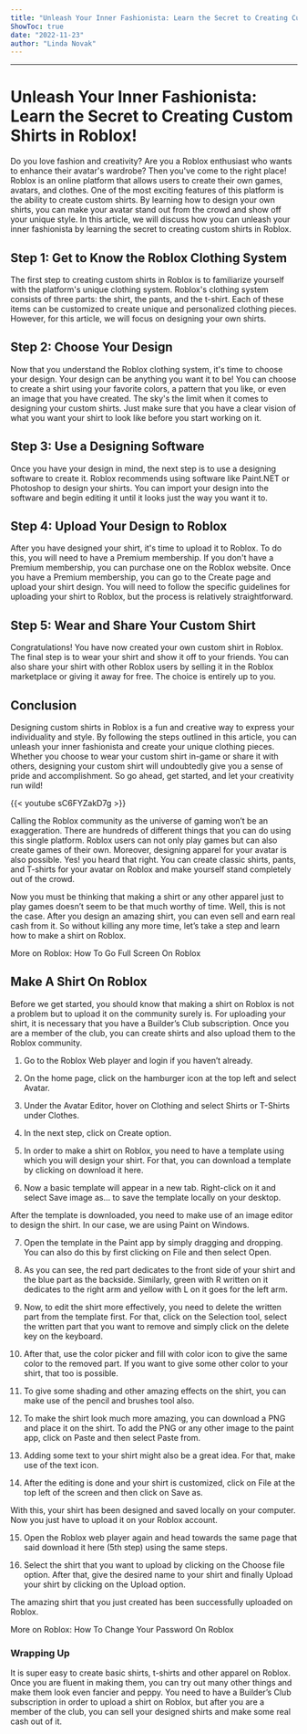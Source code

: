 ```yaml
---
title: "Unleash Your Inner Fashionista: Learn the Secret to Creating Custom Shirts in Roblox!"
ShowToc: true 
date: "2022-11-23"
author: "Linda Novak"
---
```

*****
# Unleash Your Inner Fashionista: Learn the Secret to Creating Custom Shirts in Roblox!
 
Do you love fashion and creativity? Are you a Roblox enthusiast who wants to enhance their avatar's wardrobe? Then you've come to the right place! Roblox is an online platform that allows users to create their own games, avatars, and clothes. One of the most exciting features of this platform is the ability to create custom shirts. By learning how to design your own shirts, you can make your avatar stand out from the crowd and show off your unique style. In this article, we will discuss how you can unleash your inner fashionista by learning the secret to creating custom shirts in Roblox.

## Step 1: Get to Know the Roblox Clothing System

The first step to creating custom shirts in Roblox is to familiarize yourself with the platform's unique clothing system. Roblox's clothing system consists of three parts: the shirt, the pants, and the t-shirt. Each of these items can be customized to create unique and personalized clothing pieces. However, for this article, we will focus on designing your own shirts.

## Step 2: Choose Your Design

Now that you understand the Roblox clothing system, it's time to choose your design. Your design can be anything you want it to be! You can choose to create a shirt using your favorite colors, a pattern that you like, or even an image that you have created. The sky's the limit when it comes to designing your custom shirts. Just make sure that you have a clear vision of what you want your shirt to look like before you start working on it.

## Step 3: Use a Designing Software

Once you have your design in mind, the next step is to use a designing software to create it. Roblox recommends using software like Paint.NET or Photoshop to design your shirts. You can import your design into the software and begin editing it until it looks just the way you want it to.

## Step 4: Upload Your Design to Roblox

After you have designed your shirt, it's time to upload it to Roblox. To do this, you will need to have a Premium membership. If you don't have a Premium membership, you can purchase one on the Roblox website. Once you have a Premium membership, you can go to the Create page and upload your shirt design. You will need to follow the specific guidelines for uploading your shirt to Roblox, but the process is relatively straightforward.

## Step 5: Wear and Share Your Custom Shirt

Congratulations! You have now created your own custom shirt in Roblox. The final step is to wear your shirt and show it off to your friends. You can also share your shirt with other Roblox users by selling it in the Roblox marketplace or giving it away for free. The choice is entirely up to you.

## Conclusion

Designing custom shirts in Roblox is a fun and creative way to express your individuality and style. By following the steps outlined in this article, you can unleash your inner fashionista and create your unique clothing pieces. Whether you choose to wear your custom shirt in-game or share it with others, designing your custom shirt will undoubtedly give you a sense of pride and accomplishment. So go ahead, get started, and let your creativity run wild!

{{< youtube sC6FYZakD7g >}} 



Calling the Roblox community as the universe of gaming won’t be an exaggeration. There are hundreds of different things that you can do using this single platform. Roblox users can not only play games but can also create games of their own. Moreover, designing apparel for your avatar is also possible. Yes! you heard that right. You can create classic shirts, pants, and T-shirts for your avatar on Roblox and make yourself stand completely out of the crowd.
 
Now you must be thinking that making a shirt or any other apparel just to play games doesn’t seem to be that much worthy of time. Well, this is not the case. After you design an amazing shirt, you can even sell and earn real cash from it. So without killing any more time, let’s take a step and learn how to make a shirt on Roblox.
 
More on Roblox: How To Go Full Screen On Roblox
 
## Make A Shirt On Roblox
 
Before we get started, you should know that making a shirt on Roblox is not a problem but to upload it on the community surely is. For uploading your shirt, it is necessary that you have a Builder’s Club subscription. Once you are a member of the club, you can create shirts and also upload them to the Roblox community.
 
1. Go to the Roblox Web player and login if you haven’t already.
 
2. On the home page, click on the hamburger icon at the top left and select Avatar.
 

 
3. Under the Avatar Editor, hover on Clothing and select Shirts or T-Shirts under Clothes.
 
4. In the next step, click on Create option.
 
5. In order to make a shirt on Roblox, you need to have a template using which you will design your shirt. For that, you can download a template by clicking on download it here.
 
6. Now a basic template will appear in a new tab. Right-click on it and select Save image as… to save the template locally on your desktop.
 
After the template is downloaded, you need to make use of an image editor to design the shirt. In our case, we are using Paint on Windows.
 
7. Open the template in the Paint app by simply dragging and dropping. You can also do this by first clicking on File and then select Open.
 
8. As you can see, the red part dedicates to the front side of your shirt and the blue part as the backside. Similarly, green with R written on it dedicates to the right arm and yellow with L on it goes for the left arm.
 
9. Now, to edit the shirt more effectively, you need to delete the written part from the template first. For that, click on the Selection tool, select the written part that you want to remove and simply click on the delete key on the keyboard.
 
10. After that, use the color picker and fill with color icon to give the same color to the removed part. If you want to give some other color to your shirt, that too is possible.
 
11. To give some shading and other amazing effects on the shirt, you can make use of the pencil and brushes tool also.
 
12. To make the shirt look much more amazing, you can download a PNG and place it on the shirt. To add the PNG or any other image to the paint app, click on Paste and then select Paste from.
 
13. Adding some text to your shirt might also be a great idea. For that, make use of the text icon.
 
14. After the editing is done and your shirt is customized, click on File at the top left of the screen and then click on Save as.
 
With this, your shirt has been designed and saved locally on your computer. Now you just have to upload it on your Roblox account.
 
15. Open the Roblox web player again and head towards the same page that said download it here (5th step) using the same steps.
 
16. Select the shirt that you want to upload by clicking on the Choose file option. After that, give the desired name to your shirt and finally Upload your shirt by clicking on the Upload option.
 
The amazing shirt that you just created has been successfully uploaded on Roblox.
 
More on Roblox: How To Change Your Password On Roblox
 
### Wrapping Up
 
It is super easy to create basic shirts, t-shirts and other apparel on Roblox. Once you are fluent in making them, you can try out many other things and make them look even fancier and peppy. You need to have a Builder’s Club subscription in order to upload a shirt on Roblox, but after you are a member of the club, you can sell your designed shirts and make some real cash out of it.




